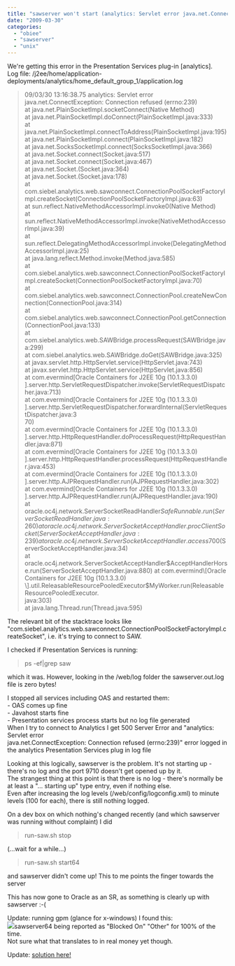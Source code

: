 ```yaml
---
title: "sawserver won't start (analytics: Servlet error java.net.ConnectException: Connection refused (errno:239))"
date: "2009-03-30"
categories: 
  - "obiee"
  - "sawserver"
  - "unix"
---
```


We're getting this error in the Presentation Services plug-in \[analytics\].  
Log file: /j2ee/home/application-deployments/analytics/home\_default\_group\_1/application.log  
  

> 09/03/30 13:16:38.75 analytics: Servlet error  
> java.net.ConnectException: Connection refused (errno:239)  
> at java.net.PlainSocketImpl.socketConnect(Native Method)  
> at java.net.PlainSocketImpl.doConnect(PlainSocketImpl.java:333)  
> at java.net.PlainSocketImpl.connectToAddress(PlainSocketImpl.java:195)  
> at java.net.PlainSocketImpl.connect(PlainSocketImpl.java:182)  
> at java.net.SocksSocketImpl.connect(SocksSocketImpl.java:366)  
> at java.net.Socket.connect(Socket.java:517)  
> at java.net.Socket.connect(Socket.java:467)  
> at java.net.Socket.(Socket.java:364)  
> at java.net.Socket.(Socket.java:178)  
> at com.siebel.analytics.web.sawconnect.ConnectionPoolSocketFactoryImpl.createSocket(ConnectionPoolSocketFactoryImpl.java:63)  
> at sun.reflect.NativeMethodAccessorImpl.invoke0(Native Method)  
> at sun.reflect.NativeMethodAccessorImpl.invoke(NativeMethodAccessorImpl.java:39)  
> at sun.reflect.DelegatingMethodAccessorImpl.invoke(DelegatingMethodAccessorImpl.java:25)  
> at java.lang.reflect.Method.invoke(Method.java:585)  
> at com.siebel.analytics.web.sawconnect.ConnectionPoolSocketFactoryImpl.createSocket(ConnectionPoolSocketFactoryImpl.java:70)  
> at com.siebel.analytics.web.sawconnect.ConnectionPool.createNewConnection(ConnectionPool.java:314)  
> at com.siebel.analytics.web.sawconnect.ConnectionPool.getConnection(ConnectionPool.java:133)  
> at com.siebel.analytics.web.SAWBridge.processRequest(SAWBridge.java:299)  
> at com.siebel.analytics.web.SAWBridge.doGet(SAWBridge.java:325)  
> at javax.servlet.http.HttpServlet.service(HttpServlet.java:743)  
> at javax.servlet.http.HttpServlet.service(HttpServlet.java:856)  
> at com.evermind\[Oracle Containers for J2EE 10g (10.1.3.3.0) \].server.http.ServletRequestDispatcher.invoke(ServletRequestDispatcher.java:713)  
> at com.evermind\[Oracle Containers for J2EE 10g (10.1.3.3.0) \].server.http.ServletRequestDispatcher.forwardInternal(ServletRequestDispatcher.java:3  
> 70)  
> at com.evermind\[Oracle Containers for J2EE 10g (10.1.3.3.0) \].server.http.HttpRequestHandler.doProcessRequest(HttpRequestHandler.java:871)  
> at com.evermind\[Oracle Containers for J2EE 10g (10.1.3.3.0) \].server.http.HttpRequestHandler.processRequest(HttpRequestHandler.java:453)  
> at com.evermind\[Oracle Containers for J2EE 10g (10.1.3.3.0) \].server.http.AJPRequestHandler.run(AJPRequestHandler.java:302)  
> at com.evermind\[Oracle Containers for J2EE 10g (10.1.3.3.0) \].server.http.AJPRequestHandler.run(AJPRequestHandler.java:190)  
> at oracle.oc4j.network.ServerSocketReadHandler$SafeRunnable.run(ServerSocketReadHandler.java:260)  
> at oracle.oc4j.network.ServerSocketAcceptHandler.procClientSocket(ServerSocketAcceptHandler.java:239)  
> at oracle.oc4j.network.ServerSocketAcceptHandler.access$700(ServerSocketAcceptHandler.java:34)  
> at oracle.oc4j.network.ServerSocketAcceptHandler$AcceptHandlerHorse.run(ServerSocketAcceptHandler.java:880)  
> at com.evermind\[Oracle Containers for J2EE 10g (10.1.3.3.0) \].util.ReleasableResourcePooledExecutor$MyWorker.run(ReleasableResourcePooledExecutor.  
> java:303)  
> at java.lang.Thread.run(Thread.java:595)

  
The relevant bit of the stacktrace looks like "com.siebel.analytics.web.sawconnect.ConnectionPoolSocketFactoryImpl.createSocket", i.e. it's trying to connect to SAW.  
  
I checked if Presentation Services is running:  

> ps -ef|grep saw  

which it was. However, looking in the /web/log folder the sawserver.out.log file is zero bytes!  
  
I stopped all services including OAS and restarted them:  
\- OAS comes up fine  
\- Javahost starts fine  
\- Presentation services process starts but no log file generated  
When I try to connect to Analytics I get 500 Server Error and "analytics: Servlet error  
java.net.ConnectException: Connection refused (errno:239)" error logged in the analytics Presentation Services plug in log file  
  
Looking at this logically, sawserver is the problem. It's not starting up - there's no log and the port 9710 doesn't get opened up by it.  
The strangest thing at this point is that there is no log - there's normally be at least a "... starting up" type entry, even if nothing else.  
Even after increasing the log levels (/web/config/logconfig.xml) to minute levels (100 for each), there is still nothing logged.  
  
On a dev box on which nothing's changed recently (and which sawserver was running without complaint) I did  

> run-saw.sh stop  

(...wait for a while...)  

> run-saw.sh start64  

and sawserver didn't come up! This to me points the finger towards the server  
  
This has now gone to Oracle as an SR, as something is clearly up with sawserver :-(  
  
Update: running gpm (glance for x-windows) I found this:  
![](/images/rnm1978/3_ed.JPG)sawserver64 being reported as "Blocked On" "Other" for 100% of the time.  
Not sure what that translates to in real money yet though.  
  
Update: [solution here!](http://rnm1978.blogspot.com/2009/04/sawserver-wont-start-up-resolved.html)
